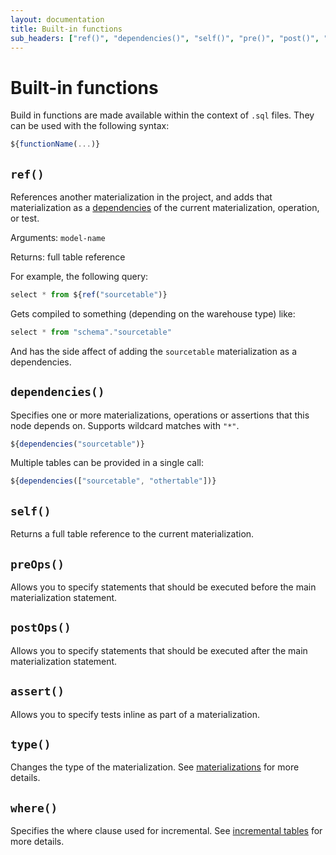 ```yaml
---
layout: documentation
title: Built-in functions
sub_headers: ["ref()", "dependencies()", "self()", "pre()", "post()", "assert()", "type()", "where()"]
---
```


# Built-in functions

Build in functions are made available within the context of `.sql` files.
They can be used with the following syntax:

```js
${functionName(...)}
```

## `ref()`

References another materialization in the project, and adds that materialization as a [dependencies](#dependencies) of the current materialization, operation, or test.

Arguments: `model-name`

Returns: full table reference

For example, the following query:

```js
select * from ${ref("sourcetable")}
```

Gets compiled to something (depending on the warehouse type) like:

```js
select * from "schema"."sourcetable"
```
And has the side affect of adding the `sourcetable` materialization as a dependencies.

## `dependencies()`

Specifies one or more materializations, operations or assertions that this node depends on.
Supports wildcard matches with `"*"`.

```js
${dependencies("sourcetable")}
```

Multiple tables can be provided in a single call:

```js
${dependencies(["sourcetable", "othertable"])}
```

## `self()`

Returns a full table reference to the current materialization.

## `preOps()`

Allows you to specify statements that should be executed before the main materialization statement.

## `postOps()`

Allows you to specify statements that should be executed after the main materialization statement.

## `assert()`

Allows you to specify tests inline as part of a materialization.

## `type()`

Changes the type of the materialization. See [materializations](/materializations) for more details.

## `where()`

Specifies the where clause used for incremental. See [incremental tables](/materializations#incremental-tables) for more details.
